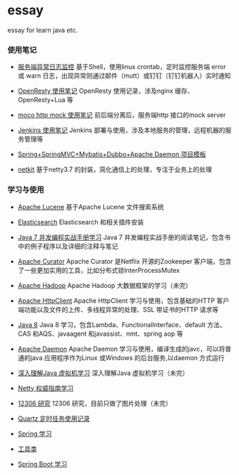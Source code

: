 # essay
essay for learn java etc.

### 使用笔记

* [服务端异常日志监控](https://github.com/windfish/essay/tree/master/src/com/demon/alarm/log)
基于Shell，使用linux crontab，定时监控服务端 error 或 warn 日志，出现异常则通过邮件（mutt）或钉钉（钉钉机器人）实时通知

* [OpenResty 使用笔记](https://github.com/windfish/essay/tree/master/note/openresty%2Blua)
OpenResty 使用记录，涉及nginx 缓存、OpenResty+Lua 等

* [moco http mock 使用笔记](https://github.com/windfish/essay/tree/master/httpmock)
前后端分离后，服务端http 接口的mock server

* [Jenkins 使用笔记](https://github.com/windfish/essay/tree/master/jenkins)
Jenkins 部署与使用，涉及本地服务的管理，远程机器的服务管理等

* [Spring+SpringMVC+Mybatis+Dubbo+Apache Daemon 项目模板](https://github.com/windfish/ssm_example)

* [netkit](https://github.com/windfish/netkit)
基于netty3.7 的封装，简化通信上的处理，专注于业务上的处理


### 学习与使用

* [Apache Lucene](https://github.com/windfish/java-essay/tree/master/src/com/demon/lucene/book/chapter3)
基于Apache Lucene 文件搜索系统 

* [Elasticsearch](https://github.com/windfish/essay/tree/master/src/com/demon/lucene/book/chapter4)
Elasticsearch 和相关插件安装

* [Java 7 并发编程实战手册学习](https://github.com/windfish/essay/tree/master/src/com/demon/concurrency)
Java 7 并发编程实战手册的阅读笔记，包含书中的例子程序以及详细的注释与笔记

* [Apache Curator](https://github.com/windfish/essay/tree/master/src/com/demon/distributed/curator)
Apache Curator 是Netflix 开源的Zookeeper 客户端，包含了一些更加实用的工具，比如分布式锁InterProcessMutex

* [Apache Hadoop](https://github.com/windfish/essay/tree/master/src/com/demon/hadoop)
Apache Hadoop 大数据框架的学习（未完）

* [Apache HttpClient](https://github.com/windfish/essay/tree/master/src/com/demon/http/httpclient)
Apache HttpClient 学习与使用，包含基础的HTTP 客户端功能以及文件的上传、多线程异常的处理、SSL 带证书的HTTP 请求等

* [Java 8](https://github.com/windfish/essay/tree/master/src/com/demon/java8)
Java 8 学习，包含Lambda、FunctionalInterface、default 方法、CAS 和AQS、javaagent 和javassist、nmt、spring aop 等

* [Apache Daemon](https://github.com/windfish/essay/tree/master/src/com/demon/jsvc)
Apache Daemon 学习与使用，编译生成的javc，可以将普通的java 应用程序作为Linux 或Windows 的后台服务,以daemon 方式运行

* [深入理解Java 虚拟机学习](https://github.com/windfish/essay/tree/master/src/com/demon/jvm)
深入理解Java 虚拟机学习（未完）

* [Netty 权威指南学习](https://github.com/windfish/essay/tree/master/src/com/demon/netty)

* [12306 研究](https://github.com/windfish/essay/tree/master/src/com/demon/kyfw)
12306 研究，目前只做了图片处理（未完）

* [Quartz 定时任务使用记录](https://github.com/windfish/essay/tree/master/src/com/demon/quartz)

* [Spring 学习](https://github.com/windfish/essay/tree/master/src/com/demon/spring)

* [工具类](https://github.com/windfish/essay/tree/master/src/com/demon/util)

* [Spring Boot 学习](https://github.com/windfish/spring-boot-learn)


